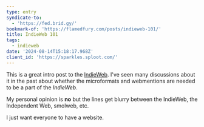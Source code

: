 ```yaml
---
type: entry
syndicate-to:
  - 'https://fed.brid.gy/'
bookmark-of: 'https://flamedfury.com/posts/indieweb-101/'
title: IndieWeb 101
tags:
  - indieweb
date: '2024-08-14T15:18:17.968Z'
client_id: 'https://sparkles.sploot.com/'
---
```

This is a great intro post to the [IndieWeb](https://indieweb.org). I've seen many discussions about it in the past about whether the microformats and webmentions are needed to be a part of the *IndieWeb*.

My personal opinion is **no** but the lines get blurry between the IndieWeb, the Independent Web, smolweb, etc.

I just want everyone to have a website.
